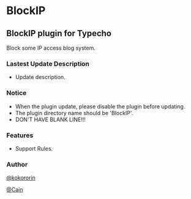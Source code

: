 # BlockIP

## BlockIP plugin for Typecho

Block some IP access blog system.

### Lastest Update Description

* Update description.

### Notice

* When the plugin update, please disable the plugin before updating.
* The plugin directory name should be 'BlockIP'.
* DON'T HAVE BLANK LINE!!!

### Features

- Support Rules.

### Author

[@kokororin](https://github.com/kokororin)

[@Cain](https://github.com/Vndroid)

